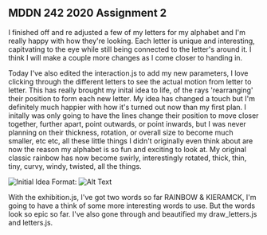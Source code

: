 ## MDDN 242 2020 Assignment 2

I finished off and re adjusted a few of my letters for my alphabet and I'm really happy with how they're looking. Each letter is unique and interesting, capitvating to the eye while still being connected to the letter's around it. I think I will make a couple more changes as I come closer to handing in. 

Today I've also edited the interaction.js to add my new parameters, I love clicking through the different letters to see the actual motion from letter to letter. This has really brought my inital idea to life, of the rays 'rearranging' their position to form each new letter. My idea has changed a touch but I'm definitely much happier with how it's turned out now than my first plan. I initally was only going to have the lines change their position to move closer together, further apart, point outwards, or point inwards, but I was never planning on their thickness, rotation, or overall size to become much smaller, etc etc, all these little things I didn't originally even think about are now the reason my alphabet is so fun and exciting to look at. My original classic rainbow has now become swirly, interestingly rotated, thick, thin, tiny, curvy, windy, twisted, all the things. 

![Initial Idea](/MDDN242/IMG_4407.jpg)
Format: ![Alt Text](url)


With the exhibition.js, I've got two words so far RAINBOW & KIERAMCK, I'm going to have a think of some more interesting words to use. But the words look so epic so far. I've also gone through and beautified my draw_letters.js and letters.js. 




 


